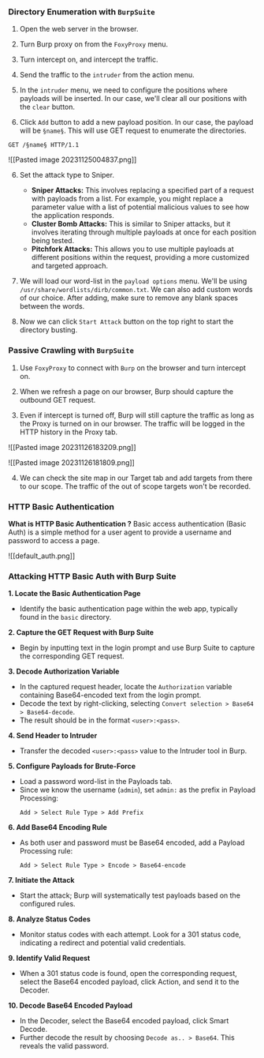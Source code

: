
### Directory Enumeration with `BurpSuite`

1. Open the web server in the browser.

2. Turn Burp proxy on from the `FoxyProxy` menu.

3. Turn intercept on, and intercept the traffic. 

4. Send the traffic to the `intruder` from the action menu.

5. In the `intruder` menu, we need to configure the positions where payloads will be inserted. In our case, we'll clear all our positions with the `clear` button.

6. Click `Add` button to add a new payload position. In our case, the payload will be `§name§`. This will use GET request to enumerate the directories. 
```
GET /§name§ HTTP/1.1
```

![[Pasted image 20231125004837.png]]

6. Set the attack type to Sniper. 
	+ **Sniper Attacks:** This involves replacing a specified part of a request with payloads from a list. For example, you might replace a parameter value with a list of potential malicious values to see how the application responds.
	+ **Cluster Bomb Attacks:** This is similar to Sniper attacks, but it involves iterating through multiple payloads at once for each position being tested.
	+ **Pitchfork Attacks:** This allows you to use multiple payloads at different positions within the request, providing a more customized and targeted approach.

7. We will load our word-list in the `payload options` menu. We'll be using `/usr/share/wordlists/dirb/common.txt`.  We can also add custom words of our choice. After adding, make sure to remove any blank spaces between the words. 

8. Now we can click `Start Attack` button on the top right to start the directory busting. 

### Passive Crawling with `BurpSuite`

1. Use `FoxyProxy` to connect with `Burp` on the browser and turn intercept on.

2. When we refresh a page on our browser, Burp should capture the outbound GET request. 

3. Even if intercept is turned off, Burp will still capture the traffic as long as the Proxy is turned on in our browser. The traffic will be logged in the HTTP history in the Proxy tab. 

![[Pasted image 20231126183209.png]]

![[Pasted image 20231126181809.png]]

4. We can check the site map in our Target tab and add targets from there to our scope. The traffic of the out of scope targets won't be recorded. 

### HTTP Basic Authentication


**What is HTTP Basic Authentication ?**
Basic access authentication (Basic Auth) is a simple method for a user agent to provide a username and password to access a page.

![[default_auth.png]]

### Attacking HTTP Basic Auth with Burp Suite

**1. Locate the Basic Authentication Page**

- Identify the basic authentication page within the web app, typically found in the `basic` directory.

**2. Capture the GET Request with Burp Suite**

- Begin by inputting text in the login prompt and use Burp Suite to capture the corresponding GET request.

**3. Decode Authorization Variable**

- In the captured request header, locate the `Authorization` variable containing Base64-encoded text from the login prompt.
- Decode the text by right-clicking, selecting `Convert selection > Base64 > Base64-decode`.
- The result should be in the format `<user>:<pass>`.

**4. Send Header to Intruder**

- Transfer the decoded `<user>:<pass>` value to the Intruder tool in Burp.

**5. Configure Payloads for Brute-Force**

- Load a password word-list in the Payloads tab.
- Since we know the username (`admin`), set `admin:` as the prefix in Payload Processing:
  ```
  Add > Select Rule Type > Add Prefix
  ```
  
**6. Add Base64 Encoding Rule**

- As both user and password must be Base64 encoded, add a Payload Processing rule:
  ```
  Add > Select Rule Type > Encode > Base64-encode
  ```

**7. Initiate the Attack**

- Start the attack; Burp will systematically test payloads based on the configured rules.

**8. Analyze Status Codes**

- Monitor status codes with each attempt. Look for a 301 status code, indicating a redirect and potential valid credentials.

**9. Identify Valid Request**

- When a 301 status code is found, open the corresponding request, select the Base64 encoded payload, click Action, and send it to the Decoder.

**10. Decode Base64 Encoded Payload**

- In the Decoder, select the Base64 encoded payload, click Smart Decode.
- Further decode the result by choosing `Decode as.. > Base64`. This reveals the valid password.